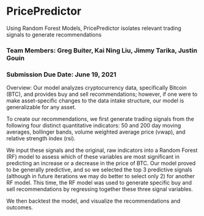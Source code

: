 # PricePredictor
Using Random Forest Models, PricePredictor isolates relevant trading signals to generate recommendations

### Team Members: Greg Buiter, Kai Ning Liu, Jimmy Tarika, Justin Gouin 
### Submission Due Date: June 19, 2021

Overview: 
Our model analyzes cryptocurrency data, specifically Bitcoin (BTC), and provides buy and sell recommendations; however, if one were to make asset-specific 
changes to the data intake structure, our model is generalizable for any asset.

To create our recommendations, we first generate trading signals from the following four distinct quantitative indicators: 50 and 200 day moving averages, 
bollinger bands, volume weighted average price (vwap), and relative strength index (rsi). 

We input these signals and the original, raw indicators into a Random Forest (RF) model to assess which of these variables are most significant in predicting 
an increase or a decrease in the price of BTC. Our model proved to be generally predictive, and so we selected the top 3 predictive signals (although in
future iterations we may do better to select only 2) for another RF model. This time, the RF model was used to generate specific buy and sell recommendations by 
regressing together these three signal variables. 

We then backtest the model, and visualize the recommendations and outcomes. 
